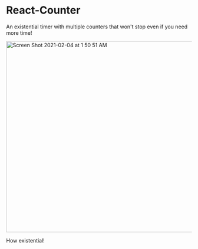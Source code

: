 # React-Counter

An existential timer with multiple counters that won't stop even if you need more time!


<img width="518" alt="Screen Shot 2021-02-04 at 1 50 51 AM" src="https://user-images.githubusercontent.com/63209579/106855749-7424fb00-668b-11eb-9f9b-3d70dea2e4f8.png">

How existential!
